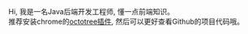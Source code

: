 Hi, 我是一名Java后端开发工程师, 懂一点前端知识。  
推荐安装chrome的[octotree插件](https://www.runoob.com/w3cnote/octotree-github-repo.html), 然后可以更好查看Github的项目代码哦。

<!--
**xiaofeng333/xiaofeng333** is a ✨ _special_ ✨ repository because its `README.md` (this file) appears on your GitHub profile.

Here are some ideas to get you started:

- 🔭 I’m currently working on ...
- 🌱 I’m currently learning ...
- 👯 I’m looking to collaborate on ...
- 🤔 I’m looking for help with ...
- 💬 Ask me about ...
- 📫 How to reach me: ...
- 😄 Pronouns: ...
- ⚡ Fun fact: ...
-->
